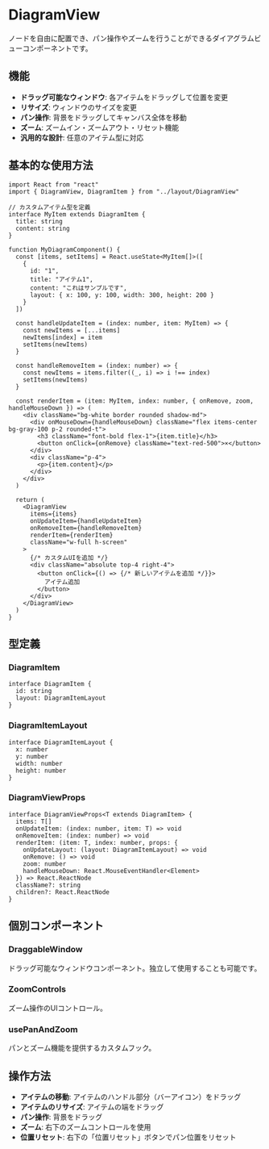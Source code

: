 # DiagramView

ノードを自由に配置でき、パン操作やズームを行うことができるダイアグラムビューコンポーネントです。

## 機能

- **ドラッグ可能なウィンドウ**: 各アイテムをドラッグして位置を変更
- **リサイズ**: ウィンドウのサイズを変更
- **パン操作**: 背景をドラッグしてキャンバス全体を移動
- **ズーム**: ズームイン・ズームアウト・リセット機能
- **汎用的な設計**: 任意のアイテム型に対応

## 基本的な使用方法

```tsx
import React from "react"
import { DiagramView, DiagramItem } from "../layout/DiagramView"

// カスタムアイテム型を定義
interface MyItem extends DiagramItem {
  title: string
  content: string
}

function MyDiagramComponent() {
  const [items, setItems] = React.useState<MyItem[]>([
    {
      id: "1",
      title: "アイテム1",
      content: "これはサンプルです",
      layout: { x: 100, y: 100, width: 300, height: 200 }
    }
  ])

  const handleUpdateItem = (index: number, item: MyItem) => {
    const newItems = [...items]
    newItems[index] = item
    setItems(newItems)
  }

  const handleRemoveItem = (index: number) => {
    const newItems = items.filter((_, i) => i !== index)
    setItems(newItems)
  }

  const renderItem = (item: MyItem, index: number, { onRemove, zoom, handleMouseDown }) => (
    <div className="bg-white border rounded shadow-md">
      <div onMouseDown={handleMouseDown} className="flex items-center bg-gray-100 p-2 rounded-t">
        <h3 className="font-bold flex-1">{item.title}</h3>
        <button onClick={onRemove} className="text-red-500">×</button>
      </div>
      <div className="p-4">
        <p>{item.content}</p>
      </div>
    </div>
  )

  return (
    <DiagramView
      items={items}
      onUpdateItem={handleUpdateItem}
      onRemoveItem={handleRemoveItem}
      renderItem={renderItem}
      className="w-full h-screen"
    >
      {/* カスタムUIを追加 */}
      <div className="absolute top-4 right-4">
        <button onClick={() => {/* 新しいアイテムを追加 */}}>
          アイテム追加
        </button>
      </div>
    </DiagramView>
  )
}
```

## 型定義

### DiagramItem
```tsx
interface DiagramItem {
  id: string
  layout: DiagramItemLayout
}
```

### DiagramItemLayout
```tsx
interface DiagramItemLayout {
  x: number
  y: number
  width: number
  height: number
}
```

### DiagramViewProps
```tsx
interface DiagramViewProps<T extends DiagramItem> {
  items: T[]
  onUpdateItem: (index: number, item: T) => void
  onRemoveItem: (index: number) => void
  renderItem: (item: T, index: number, props: {
    onUpdateLayout: (layout: DiagramItemLayout) => void
    onRemove: () => void
    zoom: number
    handleMouseDown: React.MouseEventHandler<Element>
  }) => React.ReactNode
  className?: string
  children?: React.ReactNode
}
```

## 個別コンポーネント

### DraggableWindow
ドラッグ可能なウィンドウコンポーネント。独立して使用することも可能です。

### ZoomControls
ズーム操作のUIコントロール。

### usePanAndZoom
パンとズーム機能を提供するカスタムフック。

## 操作方法

- **アイテムの移動**: アイテムのハンドル部分（バーアイコン）をドラッグ
- **アイテムのリサイズ**: アイテムの端をドラッグ
- **パン操作**: 背景をドラッグ
- **ズーム**: 右下のズームコントロールを使用
- **位置リセット**: 右下の「位置リセット」ボタンでパン位置をリセット
